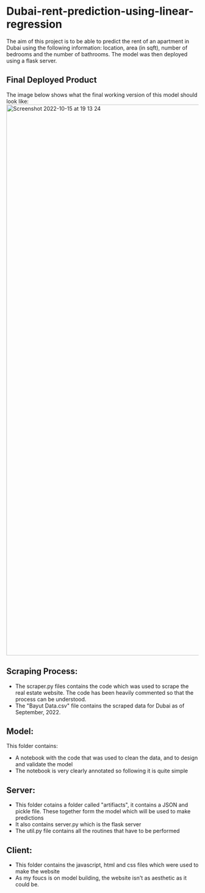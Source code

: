 # Dubai-rent-prediction-using-linear-regression
The aim of this project is to be able to predict the rent of an apartment in Dubai using the following information: location, area (in sqft), number of bedrooms and the number of bathrooms. The model was then deployed using a flask server.

## Final Deployed Product
The image below shows what the final working version of this model should look like:
<img width="1440" alt="Screenshot 2022-10-15 at 19 13 24" src="https://user-images.githubusercontent.com/113924862/196002023-7af71511-7200-4ece-aa9d-67a07c3a5683.png">

## Scraping Process:
- The scraper.py files contains the code which was used to scrape the real estate website. The code has been heavily commented so that the process can be understood.
- The "Bayut Data.csv" file contains the scraped data for Dubai as of September, 2022.

## Model:
This folder contains:
- A notebook with the code that was used to clean the data, and to design and validate the model
- The notebook is very clearly annotated so following it is quite simple

## Server:
- This folder cotains a folder called "artifiacts", it contains a JSON and pickle file. These together form the model which will be used to make predictions
- It also contains server.py which is the flask server
- The util.py file contains all the routines that have to be performed

## Client:
- This folder contains the javascript, html and css files which were used to make the website
- As my foucs is on model building, the website isn't as aesthetic as it could be.

